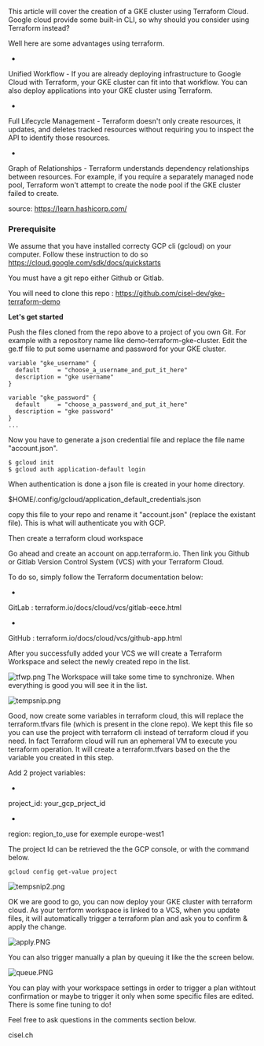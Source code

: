 This article will cover the creation of a GKE cluster using Terraform Cloud. Google cloud provide some built-in CLI, so why should you consider using Terraform instead?

Well here are some advantages using terraform.




- 
Unified Workflow - If you are already deploying infrastructure to Google Cloud with Terraform, your GKE cluster can fit into that workflow. You can also deploy applications into your GKE cluster using Terraform.

- 
Full Lifecycle Management - Terraform doesn't only create resources, it updates, and deletes tracked resources without requiring you to inspect the API to identify those resources.

- 
Graph of Relationships - Terraform understands dependency relationships between resources. For example, if you require a separately managed node pool, Terraform won't attempt to create the node pool if the GKE cluster failed to create.

source: https://learn.hashicorp.com/

### Prerequisite

We assume that you have installed correcty GCP cli (gcloud) on your computer. Follow these instruction to do so https://cloud.google.com/sdk/docs/quickstarts

You must have a git repo either Github or Gitlab.

You will need to clone this repo : https://github.com/cisel-dev/gke-terraform-demo

**Let's get started**

Push the files cloned from the repo above to a project of you own Git. For example with a repository name like demo-terraform-gke-cluster.
Edit the ge.tf file to put some username and password for your GKE cluster.


```
variable "gke_username" {
  default     = "choose_a_username_and_put_it_here"
  description = "gke username"
}

variable "gke_password" {
  default     = "choose_a_password_and_put_it_here"
  description = "gke password"
}
...
``` 

Now you have to generate a json credential file and replace the file name "account.json".

```
$ gcloud init
$ gcloud auth application-default login
``` 
When authentication is done a json file is created in your home directory.

> 
$HOME/.config/gcloud/application_default_credentials.json

copy this file to your repo and rename it "account.json" (replace the existant file).
This is what will authenticate you with GCP.




Then create a terraform cloud workspace

Go ahead and create an account on app.terraform.io. Then link you Github or Gitlab Version Control System (VCS) with your Terraform Cloud.

To do so, simply follow the Terraform documentation below:


- 
GitLab : terraform.io/docs/cloud/vcs/gitlab-eece.html


- 
GitHub : terraform.io/docs/cloud/vcs/github-app.html

After you successfully added your VCS we will create a Terraform Workspace and select the newly created repo in the list.

![tfwp.png](https://cdn.hashnode.com/res/hashnode/image/upload/v1612799909228/YZkJvY1jk.png)
The Workspace will take some time to synchronize. When everything is good you will see it in the list.


![tempsnip.png](https://cdn.hashnode.com/res/hashnode/image/upload/v1612858825749/r-CU7fxLo.png)

Good, now create some variables in terraform cloud, this will replace the terraform.tfvars file (which is present in the clone repo). We kept this file so you can use the project with terraform cli instead of terraform cloud if you need. In fact Terraform cloud will run an ephemeral VM to execute you terraform operation. It will create a terraform.tfvars based on the the variable you created in this step.

Add 2 project variables:

- 
project_id: your_gcp_prject_id 

- 
region: region_to_use for exemple europe-west1

The project Id can be retrieved the the GCP console, or with the command below.

```
gcloud config get-value project
``` 


![tempsnip2.png](https://cdn.hashnode.com/res/hashnode/image/upload/v1612861979261/9l2yR1X6s.png)

OK we are good to go, you can now deploy your GKE cluster with terraform cloud. As your terrform workspace is linked to a VCS, when you update files, it will automatically trigger a terraform plan and ask you to confirm & apply the change. 

![apply.PNG](https://cdn.hashnode.com/res/hashnode/image/upload/v1612865180266/KezuxnGvO.png)

You can also trigger manually a plan by queuing it like the the screen below.

![queue.PNG](https://cdn.hashnode.com/res/hashnode/image/upload/v1612864951294/UIiIiDzk8.png)

You can play with your workspace settings in order to trigger a plan withtout confirmation or maybe to trigger it only when some specific files are edited. There is some fine tuning to do!

Feel free to ask questions in the comments section below.


cisel.ch
